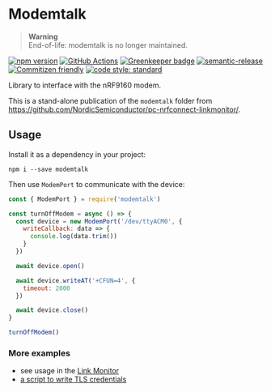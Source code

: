 # Modemtalk

> **Warning**  
> End-of-life: modemtalk is no longer maintained.

[![npm version](https://img.shields.io/npm/v/modemtalk.svg)](https://www.npmjs.com/package/modemtalk)
[![GitHub Actions](https://github.com/NordicSemiconductor/modemtalk/workflows/Test%20and%20Release/badge.svg)](https://github.com/NordicSemiconductor/modemtalk/actions)
[![Greenkeeper badge](https://badges.greenkeeper.io/NordicSemiconductor/modemtalk.svg)](https://greenkeeper.io/)
[![semantic-release](https://img.shields.io/badge/%20%20%F0%9F%93%A6%F0%9F%9A%80-semantic--release-e10079.svg)](https://github.com/semantic-release/semantic-release)
[![Commitizen friendly](https://img.shields.io/badge/commitizen-friendly-brightgreen.svg)](http://commitizen.github.io/cz-cli/)
[![code style: standard](https://img.shields.io/badge/code_style-standard-brightgreen.svg)](https://standardjs.com/)

Library to interface with the nRF9160 modem.

This is a stand-alone publication of the `modemtalk` folder from https://github.com/NordicSemiconductor/pc-nrfconnect-linkmonitor/.

## Usage

Install it as a dependency in your project:

    npm i --save modemtalk

Then use `ModemPort` to communicate with the device:

```javascript
const { ModemPort } = require('modemtalk')

const turnOffModem = async () => {
  const device = new ModemPort('/dev/ttyACM0', {
    writeCallback: data => {
      console.log(data.trim())
    }
  })

  await device.open()

  await device.writeAT('+CFUN=4', {
    timeout: 2000
  })

  await device.close()
}

turnOffModem()
```

### More examples

- see usage in the [Link Monitor](https://github.com/NordicSemiconductor/pc-nrfconnect-linkmonitor/search?q=modemport&unscoped_q=modemport)
- [a script to write TLS credentials](https://github.com/NordicSemiconductor/aws/blob/15c65558419914d0d5b4bed5d4f98b3128957da3/cli/commands/flash-cert.ts)
